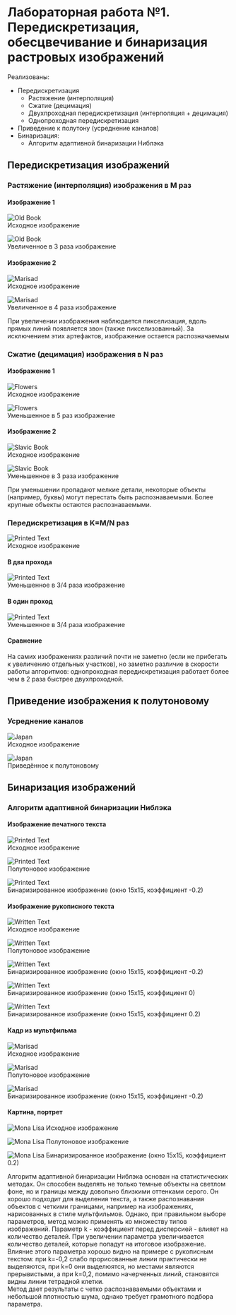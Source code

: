 # Лабораторная работа №1. Передискретизация, обесцвечивание и бинаризация растровых изображений

Реализованы:

- Передискретизация
  - Растяжение (интерполяция)
  - Сжатие (децимация)
  - Двухпроходная передискретизация (интерполяция + децимация)
  - Однопроходная передискретизация
- Приведение к полутону (усреднение каналов)
- Бинаризация:
  - Алгоритм адаптивной бинаризации Ниблэка

## Передискретизация изображений
### Растяжение (интерполяция) изображения в M раз

#### Изображение 1

![Old Book](./img/old_book.webp)\
Исходное изображение

![Old Book](./img/bigger_old_book.bmp)\
Увеличенное в 3 раза изображение

#### Изображение 2

![Marisad](./img/digital_drawing.jpeg)\
Исходное изображение

![Marisad](./img/bigger_digital_drawing.bmp)\
Увеличенное в 4 раза изображение

При увеличении изображения наблюдается пикселизация, вдоль прямых линий появляется звон (также пикселизованный).
За исключением этих артефактов, изображение остается распозначаемым

### Сжатие (децимация) изображения в N раз

#### Изображение 1

![Flowers](./img/flowers.bmp)\
Исходное изображение

![Flowers](./img/shrinked_flowers.bmp)\
Уменьшенное в 5 раз изображение

#### Изображение 2

![Slavic Book](./img/slavic_text.png)\
Исходное изображение

![Slavic Book](./img/shrinked_slavic_text.bmp)\
Уменьшенное в 3 раза изображение

При уменьшении пропадают мелкие детали, некоторые объекты 
(например, буквы) могут перестать быть распознаваемыми.
Более крупные объекты остаются распознаваемыми.

### Передискретизация в K=M/N раз

![Printed Text](./img/printed_text.bmp)\
Исходное изображение

#### В два прохода

![Printed Text](./img/printed_text_rediscr_2.bmp)\
Уменьшенное в 3/4 раза изображение

#### В один проход

![Printed Text](./img/printed_text_rediscr_1.bmp)\
Уменьшенное в 3/4 раза изображение

#### Сравнение

На самих изображениях различий почти не заметно 
(если не прибегать к увеличению отдельных участков),
но заметно различие в скорости работы алгоритмов: 
однопроходная передискретизация работает 
более чем в 2 раза быстрее двухпроходной.

## Приведение изображения к полутоновому

### Усреднение каналов

![Japan](./img/railway_station.bmp)\
Исходное изображение

![Japan](./img/black_and_white_railway_station.bmp)\
Приведённое к полутоновому

## Бинаризация изображений

### Алгоритм адаптивной бинаризации Ниблэка 

#### Изображение печатного текста

![Printed Text](./img/printed_text.bmp)\
Исходное изображение

![Printed Text](./img/printed_text_greyscale.bmp)\
Полутоновое изображение

![Printed Text](./img/printed_text_binarized.bmp)\
Бинаризированное изображение (окно 15х15, коэффициент -0.2)

#### Изображение рукописного текста

![Written Text](./img/written_text.bmp)\
Исходное изображение

![Written Text](./img/written_text_greyscale.bmp)\
Полутоновое изображение

![Written Text](./img/written_text_binarized_low_details.bmp)\
Бинаризированное изображение (окно 15х15, коэффициент -0.2)

![Written Text](./img/written_text_binarized_zero_k.bmp)\
Бинаризированное изображение (окно 15х15, коэффициент 0)

![Written Text](./img/written_text_binarized_positive_k.bmp)\
Бинаризированное изображение (окно 15х15, коэффициент 0.2)

#### Кадр из мультфильма

![Marisad](./img/digital_drawing.jpeg)\
Исходное изображение

![Marisad](./img/digital_drawing_greyscale.bmp)\
Полутоновое изображение

![Marisad](./img/digital_drawing_binarized.bmp)\
Бинаризированное изображение (окно 15х15, коэффициент -0.2)

#### Картина, портрет

![Mona Lisa](./img/handmade_drawing.jpg)
Исходное изображение

![Mona Lisa](./img/handmade_drawing_greyscale.bmp)
Полутоновое изображение

![Mona Lisa](./img/portrait_binarized.bmp)
Бинаризированное изображение (окно 15х15, коэффициент 0.2)

Алгоритм адаптивной бинаризации Ниблэка основан на 
статистических методах. Он способен выделять не только 
темные объекты на светлом фоне, но и границы между
довольно близкими оттенками серого. 
Он хорошо подходит для выделения текста, а также 
распознавания объектов с четкими границами, 
например на изображениях, нарисованных в стиле мультфильмов.
Однако, при правильном выборе параметров, 
метод можно применять ко множеству типов изображений.
Параметр k - коэффициент перед дисперсией - 
влияет на количество деталей. При увеличении параметра
увеличивается количество деталей, которые попадут
на итоговое изображение. Влияние этого параметра хорошо видно 
на примере с рукописным текстом: при k=-0,2 
слабо прорисованные линии практически не выделяются, 
при k=0 они выделюятся, но местами являются прерывистыми,
а при k=0,2, помимо начерченных линий, становятся видны 
линии тетрадной клетки.\
Метод дает результаты с четко распознаваемыми объектами
и небольшой плотностью шума, однако требует грамотного 
подбора параметра.
